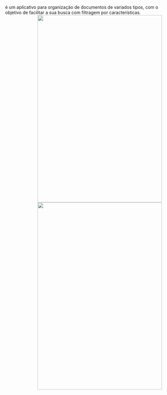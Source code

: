 
é um aplicativo para organização de documentos de variados tipos, com o objetivo de facilitar a sua busca com filtragem por características.
<img align="right" height="600" width="400" src="Texto do seu parágrafo/1.jpg">
<br> 
<img align="right" height="600" width="400" src="Texto do seu parágrafo/2.jpg">
</br>
